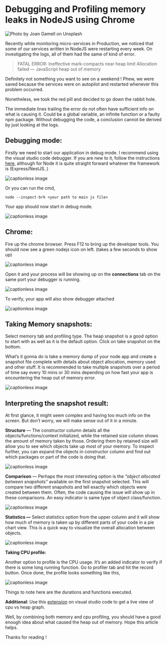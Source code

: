 Debugging and Profiling memory leaks in NodeJS using Chrome
===========================================================

![Photo by Joan Gamell on Unsplash](https://miro.medium.com/v2/resize:fit:1400/format:webp/1*wylSMCuEGGZXLnv82MtUbQ.png)

Recently while monitoring micro-services in Production, we noticed that some of our services written in NodeJS were restarting every week. On investigating the logs, all of them had the same of kind of error.

> FATAL ERROR: Ineffective mark-compacts near heap limit Allocation failed — JavaScript heap out of memory

Definitely not something you want to see on a weekend ! Phew, we were saved because the services were on autopilot and restarted whenever this problem occurred.

Nonetheless, we took the red pill and decided to go down the rabbit hole.

The immediate lines trailing the error do not often have sufficient info on what is causing it. Could be a global variable, an infinite function or a faulty npm package. Without debugging the code, a conclusion cannot be derived by just looking at the logs.

**Debugging mode:**
-------------------

Firstly we need to start our application in debug mode. I recommend using the visual studio code debugger. If you are new to it, follow the instructions [here](https://code.visualstudio.com/docs/nodejs/nodejs-debugging), although for Node it is quite straight forward whatever the framework is (Express/NestJS..)

![captionless image](https://miro.medium.com/v2/resize:fit:790/format:webp/1*zbtDO5zb9-sPQyEY45sXeA.png)

Or you can run the cmd,

```
node --inspect-brk <your path to main js file>
```

Your app should now start in debug mode.

![captionless image](https://miro.medium.com/v2/resize:fit:1400/format:webp/1*n8VJB3XcFbNXjilpUMDrjw.png)

Chrome:
-------

Fire up the chrome browser. Press F12 to bring up the developer tools. You should now see a green nodejs icon on left. (takes a few seconds to show up)

![captionless image](https://miro.medium.com/v2/resize:fit:1400/format:webp/1*ZHKTMxkr04LytxesXN2PQA.png)

Open it and your process will be showing up on the **connections** tab on the same port your debugger is running.

![captionless image](https://miro.medium.com/v2/resize:fit:1400/format:webp/1*qJZt0WxDw-SjPH5wdyyD9Q.png)

To verify, your app will also show debugger attached

![captionless image](https://miro.medium.com/v2/resize:fit:1400/format:webp/1*TnhO-tmkrcKFU5FzZBCI2w.png)

Taking Memory snapshots:
------------------------

Select memory tab and profiling type. The heap snapshot is a good option to start with as well as it is the default option. Click on take snapshot on the bottom.

What’s it gonna do is take a memory dump of your node app and create a snapshot file complete with details about object allocation, memory used and other stuff. It is recommended to take multiple snapshots over a period of time say every 10 mins or 30 mins depending on how fast your app is encountering the heap out of memory error.

![captionless image](https://miro.medium.com/v2/resize:fit:756/format:webp/1*Bv-VMz4ClQiIaX_BIoAA2g.png)

Interpreting the snapshot result:
---------------------------------

At first glance, it might seem complex and having too much info on the screen. But don’t worry, we will make sense out of it in a minute.

**Structure** — The constructor column details all the objects/functions/context initialized, while the retained size column shows the amount of memory taken by those. Ordering them by retained size will allow you to see which objects take up most of your memory. To inspect further, you can expand the objects in constructor column and find out which packages or part of the code is doing that.

![captionless image](https://miro.medium.com/v2/resize:fit:2000/format:webp/1*lickRr8v_exrE-6PCAJO8w.png)

**Comparison** — Perhaps the most interesting option is the _“object allocated between snapshots”_ available on the first snapshot selected. This will compare two different snapshots and tell exactly which objects were created between them. Often, the code causing the issue will show up in these comparisons. An easy indicator is same type of object class/function.

![captionless image](https://miro.medium.com/v2/resize:fit:2000/format:webp/1*o-iVFbhKw5BRbsvKJG0YBA.png)

**Statistics —** Select statistics option from the upper column and it will show how much of memory is taken up by different parts of your code in a pie chart view. This is a quick way to visualize the overall allocation between objects.

![captionless image](https://miro.medium.com/v2/resize:fit:1400/format:webp/1*Q82WrhUrCeLqk7HhzN9zuQ.png)

**Taking CPU profile:**

Another option to profile is the CPU usage. It’s an added indicator to verify if there is some long running function. Go to profiler tab and hit the record button. Once done, the profile looks something like this,

![captionless image](https://miro.medium.com/v2/resize:fit:1400/format:webp/1*oMHf2MR84xuxJwsiTV7Nzw.png)

Things to note here are the durations and functions executed.

**Additional**: Use this [extension](https://marketplace.visualstudio.com/items?itemName=ms-vscode.vscode-js-profile-flame) on visual studio code to get a live view of cpu vs heap graph.

Well, by combining both memory and cpu profiling, you should have a good enough idea about what caused the heap out of memory. Hope this article helps.

Thanks for reading !
